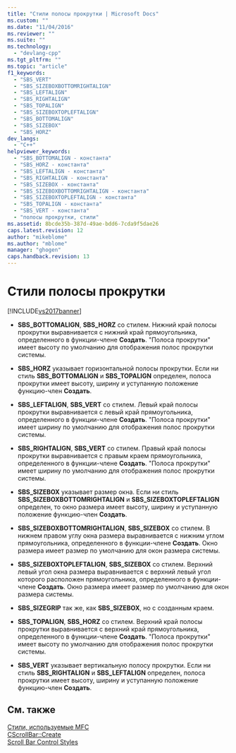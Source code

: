 ```yaml
---
title: "Стили полосы прокрутки | Microsoft Docs"
ms.custom: ""
ms.date: "11/04/2016"
ms.reviewer: ""
ms.suite: ""
ms.technology: 
  - "devlang-cpp"
ms.tgt_pltfrm: ""
ms.topic: "article"
f1_keywords: 
  - "SBS_VERT"
  - "SBS_SIZEBOXBOTTOMRIGHTALIGN"
  - "SBS_LEFTALIGN"
  - "SBS_RIGHTALIGN"
  - "SBS_TOPALIGN"
  - "SBS_SIZEBOXTOPLEFTALIGN"
  - "SBS_BOTTOMALIGN"
  - "SBS_SIZEBOX"
  - "SBS_HORZ"
dev_langs: 
  - "C++"
helpviewer_keywords: 
  - "SBS_BOTTOMALIGN - константа"
  - "SBS_HORZ - константа"
  - "SBS_LEFTALIGN - константа"
  - "SBS_RIGHTALIGN - константа"
  - "SBS_SIZEBOX - константа"
  - "SBS_SIZEBOXBOTTOMRIGHTALIGN - константа"
  - "SBS_SIZEBOXTOPLEFTALIGN - константа"
  - "SBS_TOPALIGN - константа"
  - "SBS_VERT - константа"
  - "полосы прокрутки, стили"
ms.assetid: 8bcde35b-387d-49ae-bdd6-7cda9f5dae26
caps.latest.revision: 12
author: "mikeblome"
ms.author: "mblome"
manager: "ghogen"
caps.handback.revision: 13
---
```

# Стили полосы прокрутки
[!INCLUDE[vs2017banner](../../assembler/inline/includes/vs2017banner.md)]

-   **SBS\_BOTTOMALIGN**, **SBS\_HORZ** со стилем.  Нижний край полосы прокрутки выравнивается с нижний край прямоугольника, определенного в функции\-члене **Создать**.  "Полоса прокрутки" имеет высоту по умолчанию для отображения полос прокрутки системы.  
  
-   **SBS\_HORZ** указывает горизонтальной полосы прокрутки.  Если ни стиль **SBS\_BOTTOMALIGN** и **SBS\_TOPALIGN** определен, полоса прокрутки имеет высоту, ширину и уступанную положение функцию\-член **Создать**.  
  
-   **SBS\_LEFTALIGN**, **SBS\_VERT** со стилем.  Левый край полосы прокрутки выравнивается с левый край прямоугольника, определенного в функции\-члене **Создать**.  "Полоса прокрутки" имеет ширину по умолчанию для отображения полос прокрутки системы.  
  
-   **SBS\_RIGHTALIGN**, **SBS\_VERT** со стилем.  Правый край полосы прокрутки выравнивается с правым краем прямоугольника, определенного в функции\-члене **Создать**.  "Полоса прокрутки" имеет ширину по умолчанию для отображения полос прокрутки системы.  
  
-   **SBS\_SIZEBOX** указывает размер окна.  Если ни стиль **SBS\_SIZEBOXBOTTOMRIGHTALIGN** и **SBS\_SIZEBOXTOPLEFTALIGN** определен, то окно размера имеет высоту, ширину и уступанную положение функцию\-член **Создать**.  
  
-   **SBS\_SIZEBOXBOTTOMRIGHTALIGN**, **SBS\_SIZEBOX** со стилем.  В нижнем правом углу окна размера выравнивается с нижним углом прямоугольника, определенного в функции\-члене **Создать**.  Окно размера имеет размер по умолчанию для окон размера системы.  
  
-   **SBS\_SIZEBOXTOPLEFTALIGN**, **SBS\_SIZEBOX** со стилем.  Верхний левый угол окна размера выравнивается с верхний левый угол которого расположен прямоугольника, определенного в функции\-члене **Создать**.  Окно размера имеет размер по умолчанию для окон размера системы.  
  
-   **SBS\_SIZEGRIP** так же, как **SBS\_SIZEBOX**, но с созданным краем.  
  
-   **SBS\_TOPALIGN**, **SBS\_HORZ** со стилем.  Верхний край полосы прокрутки выравнивается с верхний край прямоугольника, определенного в функции\-члене **Создать**.  "Полоса прокрутки" имеет высоту по умолчанию для отображения полос прокрутки системы.  
  
-   **SBS\_VERT** указывает вертикальную полосу прокрутки.  Если ни стиль **SBS\_RIGHTALIGN** и **SBS\_LEFTALIGN** определен, полоса прокрутки имеет высоту, ширину и уступанную положение функцию\-член **Создать**.  
  
## См. также  
 [Стили, используемые MFC](../../mfc/reference/styles-used-by-mfc.md)   
 [CScrollBar::Create](../Topic/CScrollBar::Create.md)   
 [Scroll Bar Control Styles](http://msdn.microsoft.com/library/windows/desktop/bb787533)